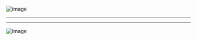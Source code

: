 ![image](https://github.com/bhuvabhavik/SMARTFORMS/assets/49744703/e467f95c-8af8-42e3-aa05-23f3bbfb7ec2)

---
___
![image](https://github.com/bhuvabhavik/SMARTFORMS/assets/49744703/65b54731-a65c-4324-858b-2a8d348a72ab)

